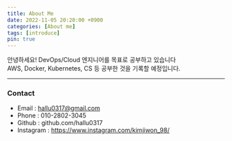 ```yaml
---
title: About Me
date: 2022-11-05 20:28:00 +0900
categories: [About me]
tags: [introduce]
pin: true
---
```


안녕하세요! DevOps/Cloud 엔지니어를 목표로 공부하고 있습니다  
AWS, Docker, Kubernetes, CS 등 공부한 것을 기록할 예정입니다.

---

### Contact

- Email : hallu0317@gmail.com
- Phone : 010-2802-3045
- Github : github.com/hallu0317
- Instagram : https://www.instagram.com/kimjiwon_98/
